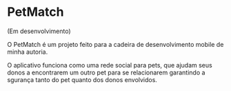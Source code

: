 # PetMatch
(Em desenvolvimento)

O PetMatch é um projeto feito para a cadeira de desenvolvimento mobile de minha autoria.

O aplicativo funciona como uma rede social para pets, que ajudam seus donos a encontrarem um outro pet para se relacionarem
garantindo a sgurança tanto do pet quanto dos donos envolvidos. 

